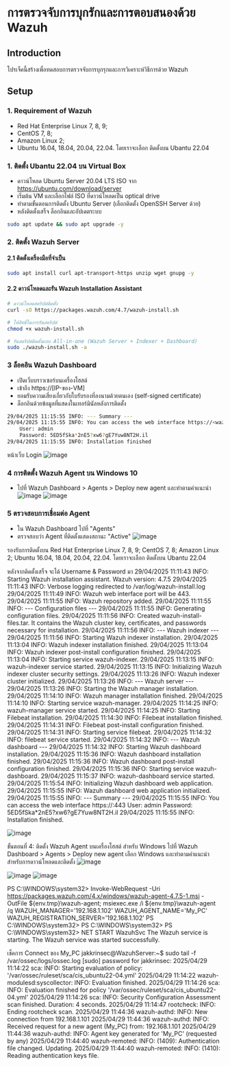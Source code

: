 # การตรวจจับการบุกรักและการตอบสนองด้วย Wazuh
## Introduction
โปรเจ็คนี้สร้างเพื่อทดสอบการตรวจจับการบุกรุกและการวิเคราะห์วิธีการด้วย Wazuh
## Setup
### 1. Requirement of Wazuh
- Red Hat Enterprise Linux 7, 8, 9; 
- CentOS 7, 8; 
- Amazon Linux 2; 
- Ubuntu 16.04, 18.04, 20.04, 22.04.
โดยเราจะเลือก ติดตั้งบน Ubantu 22.04
### 1. ติดตั้ง Ubantu 22.04 บน Virtual Box
- ดาวน์โหลด Ubuntu Server 20.04 LTS ISO จาก https://ubuntu.com/download/server
- เริ่มต้น VM และเลือกไฟล์ ISO ที่ดาวน์โหลดเป็น optical drive
- ทำตามขั้นตอนการติดตั้ง Ubuntu Server (เลือกติดตั้ง OpenSSH Server ด้วย)
- หลังติดตั้งเสร็จ ล็อกอินและอัปเดตระบบ
``` bash
sudo apt update && sudo apt upgrade -y
```
### 2. ติดตั้ง Wazuh Server
  #### 2.1 ติดตั้งเครื่องมือที่จำเป็น
  ``` bash
  sudo apt install curl apt-transport-https unzip wget gnupg -y
  ```
  
  #### 2.2 ดาวน์โหลดและรัน Wazuh Installation Assistant
  ``` bash
  # ดาวน์โหลดสคริปต์ติดตั้ง
  curl -sO https://packages.wazuh.com/4.7/wazuh-install.sh

  # ให้สิทธิ์ในการรันสคริปต์
  chmod +x wazuh-install.sh

  # รันสคริปต์ติดตั้งแบบ All-in-one (Wazuh Server + Indexer + Dashboard)
  sudo ./wazuh-install.sh -a
  ```
  
### 3 ล็อคอิน Wazuh Dashboard
  - เปิดเว็บบราวเซอร์บนเครื่องโฮสต์
  - เข้าถึง https://[IP-ของ-VM]
  - ยอมรับความเสี่ยงเกี่ยวกับใบรับรองที่ลงนามด้วยตนเอง (self-signed certificate)
  - ล็อกอินด้วยข้อมูลที่แสดงในเทอร์มินัลหลังการติดตั้ง
  ``` bash
  29/04/2025 11:15:55 INFO: --- Summary ---
  29/04/2025 11:15:55 INFO: You can access the web interface https://<wazuh-dashboard-ip>:443
      User: admin
      Password: 5ED5fSka*2nE5?xw6?gE7Yuw8NT2H.il
  29/04/2025 11:15:55 INFO: Installation finished
  ```
  หน้าเว็บ Login
  ![image](https://github.com/user-attachments/assets/34bdbd6d-d204-4ee2-88a0-de6b6471eb22)

### 4 การติดตั้ง Wazuh Agent บน Windows 10
 - ไปที่ Wazuh Dashboard > Agents > Deploy new agent และทำตามคำแนะนำ
  ![image](https://github.com/user-attachments/assets/41bc29c4-ecb8-4102-bdfb-612eaa1a25e1)
  ![image](https://github.com/user-attachments/assets/5e0fd02f-9114-4b1c-b0b9-c989c5b77169)

### 5 ตรวจสอบการเชื่อมต่อ Agent
 - ใน Wazuh Dashboard ไปที่ "Agents"
 - ตรวจสอบว่า Agent ที่ติดตั้งแสดงสถานะ "Active"
  ![image](https://github.com/user-attachments/assets/8ef04b00-63cf-4746-a6b1-e6a409cbe446)

 
รองรับการติดตั้งบน
Red Hat Enterprise Linux 7, 8, 9; 
CentOS 7, 8; 
Amazon Linux 2; 
Ubuntu 16.04, 18.04, 20.04, 22.04.
โดยเราจะเลือก ติดตั้งบน Ubantu 22.04





หลังจากติดตั้งเสร็จ จะได้ Username & Password มา
29/04/2025 11:11:43 INFO: Starting Wazuh installation assistant. Wazuh version: 4.7.5
29/04/2025 11:11:43 INFO: Verbose logging redirected to /var/log/wazuh-install.log
29/04/2025 11:11:49 INFO: Wazuh web interface port will be 443.
29/04/2025 11:11:55 INFO: Wazuh repository added.
29/04/2025 11:11:55 INFO: --- Configuration files ---
29/04/2025 11:11:55 INFO: Generating configuration files.
29/04/2025 11:11:56 INFO: Created wazuh-install-files.tar. It contains the Wazuh cluster key, certificates, and passwords necessary for installation.
29/04/2025 11:11:56 INFO: --- Wazuh indexer ---
29/04/2025 11:11:56 INFO: Starting Wazuh indexer installation.
29/04/2025 11:13:04 INFO: Wazuh indexer installation finished.
29/04/2025 11:13:04 INFO: Wazuh indexer post-install configuration finished.
29/04/2025 11:13:04 INFO: Starting service wazuh-indexer.
29/04/2025 11:13:15 INFO: wazuh-indexer service started.
29/04/2025 11:13:15 INFO: Initializing Wazuh indexer cluster security settings.
29/04/2025 11:13:26 INFO: Wazuh indexer cluster initialized.
29/04/2025 11:13:26 INFO: --- Wazuh server ---
29/04/2025 11:13:26 INFO: Starting the Wazuh manager installation.
29/04/2025 11:14:10 INFO: Wazuh manager installation finished.
29/04/2025 11:14:10 INFO: Starting service wazuh-manager.
29/04/2025 11:14:25 INFO: wazuh-manager service started.
29/04/2025 11:14:25 INFO: Starting Filebeat installation.
29/04/2025 11:14:30 INFO: Filebeat installation finished.
29/04/2025 11:14:31 INFO: Filebeat post-install configuration finished.
29/04/2025 11:14:31 INFO: Starting service filebeat.
29/04/2025 11:14:32 INFO: filebeat service started.
29/04/2025 11:14:32 INFO: --- Wazuh dashboard ---
29/04/2025 11:14:32 INFO: Starting Wazuh dashboard installation.
29/04/2025 11:15:36 INFO: Wazuh dashboard installation finished.
29/04/2025 11:15:36 INFO: Wazuh dashboard post-install configuration finished.
29/04/2025 11:15:36 INFO: Starting service wazuh-dashboard.
29/04/2025 11:15:37 INFO: wazuh-dashboard service started.
29/04/2025 11:15:54 INFO: Initializing Wazuh dashboard web application.
29/04/2025 11:15:55 INFO: Wazuh dashboard web application initialized.
29/04/2025 11:15:55 INFO: --- Summary ---
29/04/2025 11:15:55 INFO: You can access the web interface https://<wazuh-dashboard-ip>:443
    User: admin
    Password: 5ED5fSka*2nE5?xw6?gE7Yuw8NT2H.il
29/04/2025 11:15:55 INFO: Installation finished.


![image](https://github.com/user-attachments/assets/34bdbd6d-d204-4ee2-88a0-de6b6471eb22)

ขั้นตอนที่ 4: ติดตั้ง Wazuh Agent บนเครื่องโฮสต์
สำหรับ Windows
ไปที่ Wazuh Dashboard > Agents > Deploy new agent
เลือก Windows และทำตามคำแนะนำสำหรับการดาวน์โหลดและติดตั้ง
![image](https://github.com/user-attachments/assets/31f00d7e-8229-44e1-895e-424316baa8f4)

![image](https://github.com/user-attachments/assets/41bc29c4-ecb8-4102-bdfb-612eaa1a25e1)
![image](https://github.com/user-attachments/assets/5e0fd02f-9114-4b1c-b0b9-c989c5b77169)



PS C:\WINDOWS\system32> Invoke-WebRequest -Uri https://packages.wazuh.com/4.x/windows/wazuh-agent-4.7.5-1.msi -OutFile ${env.tmp}\wazuh-agent; msiexec.exe /i ${env.tmp}\wazuh-agent /q WAZUH_MANAGER='192.168.1.102' WAZUH_AGENT_NAME='My_PC' WAZUH_REGISTRATION_SERVER='192.168.1.102'
PS C:\WINDOWS\system32>
PS C:\WINDOWS\system32>
PS C:\WINDOWS\system32> NET START WazuhSvc
The Wazuh service is starting.
The Wazuh service was started successfully.


เช็คการ Connect ของ My_PC
jakkrinsec@WazuhServer:~$ sudo tail -f /var/ossec/logs/ossec.log
[sudo] password for jakkrinsec:
2025/04/29 11:14:22 sca: INFO: Starting evaluation of policy: '/var/ossec/ruleset/sca/cis_ubuntu22-04.yml'
2025/04/29 11:14:22 wazuh-modulesd:syscollector: INFO: Evaluation finished.
2025/04/29 11:14:26 sca: INFO: Evaluation finished for policy '/var/ossec/ruleset/sca/cis_ubuntu22-04.yml'
2025/04/29 11:14:26 sca: INFO: Security Configuration Assessment scan finished. Duration: 4 seconds.
2025/04/29 11:14:47 rootcheck: INFO: Ending rootcheck scan.
2025/04/29 11:44:36 wazuh-authd: INFO: New connection from 192.168.1.101
2025/04/29 11:44:36 wazuh-authd: INFO: Received request for a new agent (My_PC) from: 192.168.1.101
2025/04/29 11:44:36 wazuh-authd: INFO: Agent key generated for 'My_PC' (requested by any)
2025/04/29 11:44:40 wazuh-remoted: INFO: (1409): Authentication file changed. Updating.
2025/04/29 11:44:40 wazuh-remoted: INFO: (1410): Reading authentication keys file.

